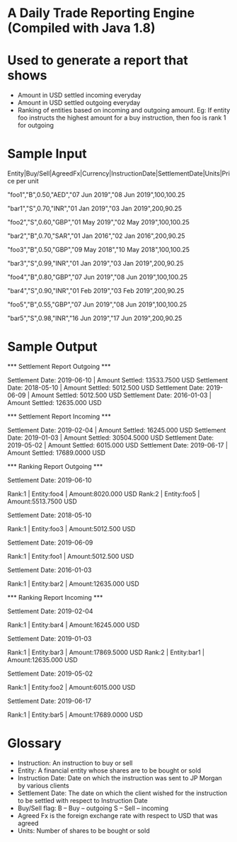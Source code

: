 # A Daily Trade Reporting Engine (Compiled with Java 1.8)

# Used to generate a report that shows
* Amount in USD settled incoming everyday
* Amount in USD settled outgoing everyday
* Ranking of entities based on incoming and outgoing amount. Eg: If entity foo instructs the highest
  amount for a buy instruction, then foo is rank 1 for outgoing

# Sample Input
Entity|Buy/Sell|AgreedFx|Currency|InstructionDate|SettlementDate|Units|Price per unit

"foo1","B",0.50,"AED","07 Jun 2019","08 Jun 2019",100,100.25

"bar1","S",0.70,"INR","01 Jan 2019","03 Jan 2019",200,90.25

"foo2","S",0.60,"GBP","01 May 2019","02 May 2019",100,100.25

"bar2","B",0.70,"SAR","01 Jan 2016","02 Jan 2016",200,90.25

"foo3","B",0.50,"GBP","09 May 2018","10 May 2018",100,100.25

"bar3","S",0.99,"INR","01 Jan 2019","03 Jan 2019",200,90.25

"foo4","B",0.80,"GBP","07 Jun 2019","08 Jun 2019",100,100.25

"bar4","S",0.90,"INR","01 Feb 2019","03 Feb 2019",200,90.25

"foo5","B",0.55,"GBP","07 Jun 2019","08 Jun 2019",100,100.25

"bar5","S",0.98,"INR","16 Jun 2019","17 Jun 2019",200,90.25

# Sample Output
*** Settlement Report Outgoing ***

Settlement Date: 2019-06-10 | Amount Settled: 13533.7500 USD
Settlement Date: 2018-05-10 | Amount Settled: 5012.500 USD
Settlement Date: 2019-06-09 | Amount Settled: 5012.500 USD
Settlement Date: 2016-01-03 | Amount Settled: 12635.000 USD

*** Settlement Report Incoming ***

Settlement Date: 2019-02-04 | Amount Settled: 16245.000 USD
Settlement Date: 2019-01-03 | Amount Settled: 30504.5000 USD
Settlement Date: 2019-05-02 | Amount Settled: 6015.000 USD
Settlement Date: 2019-06-17 | Amount Settled: 17689.0000 USD

*** Ranking Report Outgoing ***

Settlement Date: 2019-06-10

Rank:1 | Entity:foo4 | Amount:8020.000 USD
Rank:2 | Entity:foo5 | Amount:5513.7500 USD

Settlement Date: 2018-05-10

Rank:1 | Entity:foo3 | Amount:5012.500 USD

Settlement Date: 2019-06-09

Rank:1 | Entity:foo1 | Amount:5012.500 USD

Settlement Date: 2016-01-03

Rank:1 | Entity:bar2 | Amount:12635.000 USD

*** Ranking Report Incoming ***

Settlement Date: 2019-02-04

Rank:1 | Entity:bar4 | Amount:16245.000 USD

Settlement Date: 2019-01-03

Rank:1 | Entity:bar3 | Amount:17869.5000 USD
Rank:2 | Entity:bar1 | Amount:12635.000 USD

Settlement Date: 2019-05-02

Rank:1 | Entity:foo2 | Amount:6015.000 USD

Settlement Date: 2019-06-17

Rank:1 | Entity:bar5 | Amount:17689.0000 USD

# Glossary
* Instruction: An instruction to buy or sell
*  Entity: A financial entity whose shares are to be bought or sold
* Instruction Date: Date on which the instruction was sent to JP Morgan by various clients
* Settlement Date: The date on which the client wished for the instruction to be settled with respect
to Instruction Date
* Buy/Sell flag:
  B – Buy – outgoing
  S – Sell – incoming
* Agreed Fx is the foreign exchange rate with respect to USD that was agreed
* Units: Number of shares to be bought or sold

